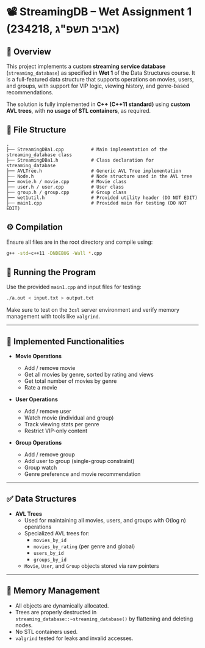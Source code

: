 # 📽️ StreamingDB – Wet Assignment 1 (234218, אביב תשפ"ג)

## 📝 Overview
This project implements a custom **streaming service database** (`streaming_database`) as specified in **Wet 1** of the Data Structures course. It is a full-featured data structure that supports operations on movies, users, and groups, with support for VIP logic, viewing history, and genre-based recommendations.

The solution is fully implemented in **C++ (C++11 standard)** using **custom AVL trees**, with **no usage of STL containers**, as required.

## 📁 File Structure

```
.
├── StreamingDBa1.cpp          # Main implementation of the streaming_database class
├── StreamingDBa1.h            # Class declaration for streaming_database
├── AVLTree.h                  # Generic AVL Tree implementation
├── Node.h                     # Node structure used in the AVL tree
├── movie.h / movie.cpp        # Movie class
├── user.h / user.cpp          # User class
├── group.h / group.cpp        # Group class
├── wet1util.h                 # Provided utility header (DO NOT EDIT)
├── main1.cpp                  # Provided main for testing (DO NOT EDIT)
```

## ⚙️ Compilation

Ensure all files are in the root directory and compile using:
```bash
g++ -std=c++11 -DNDEBUG -Wall *.cpp
```

## 🚀 Running the Program

Use the provided `main1.cpp` and input files for testing:
```bash
./a.out < input.txt > output.txt
```

Make sure to test on the `3csl` server environment and verify memory management with tools like `valgrind`.

---

## 🔧 Implemented Functionalities

- **Movie Operations**
  - Add / remove movie
  - Get all movies by genre, sorted by rating and views
  - Get total number of movies by genre
  - Rate a movie

- **User Operations**
  - Add / remove user
  - Watch movie (individual and group)
  - Track viewing stats per genre
  - Restrict VIP-only content

- **Group Operations**
  - Add / remove group
  - Add user to group (single-group constraint)
  - Group watch
  - Genre preference and movie recommendation

---

## ✅ Data Structures

- **AVL Trees**
  - Used for maintaining all movies, users, and groups with O(log n) operations
  - Specialized AVL trees for:
    - `movies_by_id`
    - `movies_by_rating` (per genre and global)
    - `users_by_id`
    - `groups_by_id`
  - `Movie`, `User`, and `Group` objects stored via raw pointers

---

## 💾 Memory Management

- All objects are dynamically allocated.
- Trees are properly destructed in `streaming_database::~streaming_database()` by flattening and deleting nodes.
- No STL containers used.
- `valgrind` tested for leaks and invalid accesses.

